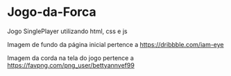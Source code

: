# Jogo-da-Forca
Jogo SinglePlayer utilizando html, css e js

Imagem de fundo da página inicial pertence a https://dribbble.com/iam-eye

Imagem da corda na tela do jogo pertence a https://favpng.com/png_user/bettyannvef99
